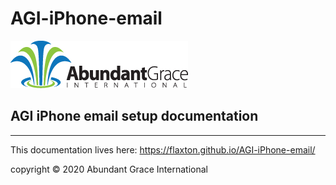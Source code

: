 # AGI-iPhone-email
![Abundant Grace International](./AGI-Logo-2017.png "Abundant Grace International")
## AGI iPhone email setup documentation

* * *

This documentation lives here: https://flaxton.github.io/AGI-iPhone-email/

copyright &copy; 2020 Abundant Grace International

